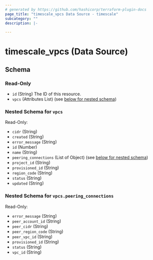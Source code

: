 ```yaml
---
# generated by https://github.com/hashicorp/terraform-plugin-docs
page_title: "timescale_vpcs Data Source - timescale"
subcategory: ""
description: |-
  
---
```


# timescale_vpcs (Data Source)





<!-- schema generated by tfplugindocs -->
## Schema

### Read-Only

- `id` (String) The ID of this resource.
- `vpcs` (Attributes List) (see [below for nested schema](#nestedatt--vpcs))

<a id="nestedatt--vpcs"></a>
### Nested Schema for `vpcs`

Read-Only:

- `cidr` (String)
- `created` (String)
- `error_message` (String)
- `id` (Number)
- `name` (String)
- `peering_connections` (List of Object) (see [below for nested schema](#nestedatt--vpcs--peering_connections))
- `project_id` (String)
- `provisioned_id` (String)
- `region_code` (String)
- `status` (String)
- `updated` (String)

<a id="nestedatt--vpcs--peering_connections"></a>
### Nested Schema for `vpcs.peering_connections`

Read-Only:

- `error_message` (String)
- `peer_account_id` (String)
- `peer_cidr` (String)
- `peer_region_code` (String)
- `peer_vpc_id` (String)
- `provisioned_id` (String)
- `status` (String)
- `vpc_id` (String)
